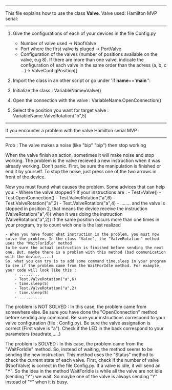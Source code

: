 ---------------------------------------------------------------------------------

This file explains how to use the class **Valve**. Valve used: Hamilton MVP serial:

---------------------------------------------------------------------------------

1. Give the configurations of each of your devices in the file Config.py
	- Number of valve used → NbofValve
	- Port where the first valve is pluged → PortValve
	- Configuration of the valves (number of positions available on the valve, e.g 8). 
	If there are more than one valve, indicate the configuration of each valve in the same order than the adress (a, b, c ...)→ ValveConfigPosition[]
	
2. Import the class in an other script or go under 'if __name__=='__main__'':
	
3. Initialize the class :
	VariableName=Valve()
	
4. Open the connection with the valve :
	VariableName.OpenConnection()
	
5. Select the position you want for target valve :
	VariableName.ValveRotation("b",5)
	
--------------------------------------------------------------------------------

If you encounter a problem with the valve Hamilton serial MVP :

--------------------------------------------------------------------------------

Prob : The valve makes a noise (like "bip" "bip") then stop working

When the valve finish an action, sometimes it will make noise and stop working. The problem is the valve recieved a new instruction when it was already working.
Don't panic. First, be sure the manipulation is finished or end it by yourself. To stop the noise, just press one of the two arrows in front of the device.

Now you must found what causes the problem. Some advices that can help you:
	- Where the valve stopped ? If your instructions are :
		- Test=Valve()
		- Test.OpenConnection()
		- Test.ValveRotation("a",6)
		- Test.ValveRotation("a",2)
		- Test.ValveRotation("a",4)
		- ........
	and the valve is stopped in position 2, that means the device receive the instruction (ValveRotation("a",4)) when it was doing the instruction (ValveRotation("a",2))
	If the same position occurs more than one times in your program, try to count wich one is the last realized
	
	- When you have found what instruction is the problem, you must now solve the problem. In the class "Valve", the "ValveRotation" method uses the "WaitForIdle" method
	to be sure the actual instruction is finished before sending the next one. But, maybe there is a problem with this method (bad communication with the device,....)
	So, what you can try is to add some command time.sleep in your program to see if the problem came from the WaitForIdle method. For example, your code will look like this :
		- .........
		- Test.ValveRotation("a",6)
		- time.sleep(5)
		- Test.ValveRotation("a",2)
		- time.sleep(5)
		- ..........
		
The problem is NOT SOLVED : In this case, the problem came from somewhere else. Be sure you have done the "OpenConnection" method before sending any command.
Be sure your instructions correspond to your valve configuration (file : Config.py). Be sure the valve assignation is correct (First valve is "a"). Check if 
the LED in the back correspond to your parameters (baudrate,.....)

The problem is SOLVED : In this case, the problem came from the "WaitForIdle" method. So, instead of waiting, the method seems to be sending the new instruction.
This method uses the "Status" method to check the current state of each valve. First, check if the number of valve (NbofValve) is correct in the file Config.py.
If a valve is idle, it will send an "Y". So the idea in the method WaitForIdle is while all the valve are not idle (sending "Y") we wait.
So maybe one of the valve is always sending "Y" instead of "*" when it is busy.


